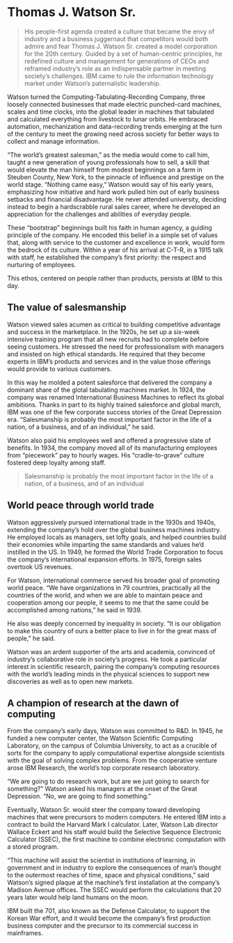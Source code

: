 
<!---
# (c) Copyright IBM Corp. 2025
--->

# Thomas J. Watson Sr.

> His people-first agenda created a culture that became the envy of industry and a business juggernaut that competitors would both admire and fear
Thomas J. Watson Sr. created a model corporation for the 20th century. Guided by a set of human-centric principles, he redefined culture and management for generations of CEOs and reframed industry’s role as an indispensable partner in meeting society’s challenges. IBM came to rule the information technology market under Watson’s paternalistic leadership.

Watson turned the Computing-Tabulating-Recording Company, three loosely connected businesses that made electric punched-card machines, scales and time clocks, into the global leader in machines that tabulated and calculated everything from livestock to lunar orbits. He embraced automation, mechanization and data-recording trends emerging at the turn of the century to meet the growing need across society for better ways to collect and manage information.

“The world’s greatest salesman,” as the media would come to call him, taught a new generation of young professionals how to sell, a skill that would elevate the man himself from modest beginnings on a farm in Steuben County, New York, to the pinnacle of influence and prestige on the world stage. “Nothing came easy,” Watson would say of his early years, emphasizing how initiative and hard work pulled him out of early business setbacks and financial disadvantage. He never attended university, deciding instead to begin a hardscrabble rural sales career, where he developed an appreciation for the challenges and abilities of everyday people.

These “bootstrap” beginnings built his faith in human agency, a guiding principle of the company. He encoded this belief in a simple set of values that, along with service to the customer and excellence in work, would form the bedrock of its culture. Within a year of his arrival at C-T-R, in a 1915 talk with staff, he established the company’s first priority: the respect and nurturing of employees.

This ethos, centered on people rather than products, persists at IBM to this day.

## The value of salesmanship

Watson viewed sales acumen as critical to building competitive advantage and success in the marketplace. In the 1920s, he set up a six-week intensive training program that all new recruits had to complete before seeing customers. He stressed the need for professionalism with managers and insisted on high ethical standards. He required that they become experts in IBM’s products and services and in the value those offerings would provide to various customers.

In this way he molded a potent salesforce that delivered the company a dominant share of the glotal tabulating machines market. In 1924, the company was renamed International Business Machines to reflect its global ambitions. Thanks in part to its highly trained salesforce and global march, IBM was one of the few corporate success stories of the Great Depression era. “Salesmanship is probably the most important factor in the life of a nation, of a business, and of an individual,” he said.

Watson also paid his employees well and offered a progressive slate of benefits. In 1934, the company moved all of its manufacturing employees from “piecework” pay to hourly wages. His “cradle-to-grave” culture fostered deep loyalty among staff.

> Salesmanship is probably the most important factor in the life of a nation, of a business, and of an individual

## World peace through world trade

Watson aggressively pursued international trade in the 1930s and 1940s, extending the company’s hold over the global business machines industry. He employed locals as managers, set lofty goals, and helped countries build their economies while imparting the same standards and values he’d instilled in the US. In 1949, he formed the World Trade Corporation to focus the company’s international expansion efforts. In 1975, foreign sales overtook US revenues.

For Watson, international commerce served his broader goal of promoting world peace. “We have organizations in 79 countries, practically all the countries of the world, and when we are able to maintain peace and cooperation among our people, it seems to me that the same could be accomplished among nations,” he said in 1939.

He also was deeply concerned by inequality in society. “It is our obligation to make this country of ours a better place to live in for the great mass of people,” he said.

Watson was an ardent supporter of the arts and academia, convinced of industry’s collaborative role in society’s progress. He took a particular interest in scientific research, pairing the company’s computing resources with the world’s leading minds in the physical sciences to support new discoveries as well as to open new markets.

## A champion of research at the dawn of computing

From the company’s early days, Watson was committed to R&D. In 1945, he funded a new computer center, the Watson Scientific Computing Laboratory, on the campus of Columbia University, to act as a crucible of sorts for the company to apply computational expertise alongside scientists with the goal of solving complex problems. From the cooperative venture arose IBM Research, the world’s top corporate research laboratory.

“We are going to do research work, but are we just going to search for something?” Watson asked his managers at the onset of the Great Depression. “No, we are going to find something.”

Eventually, Watson Sr. would steer the company toward developing machines that were precursors to modern computers. He entered IBM into a contract to build the Harvard Mark I calculator. Later, Watson Lab director Wallace Eckert and his staff would build the Selective Sequence Electronic Calculator (SSEC), the first machine to combine electronic computation with a stored program.

“This machine will assist the scientist in institutions of learning, in government and in industry to explore the consequences of man’s thought to the outermost reaches of time, space and physical conditions,” said Watson’s signed plaque at the machine’s first installation at the company’s Madison Avenue offices. The SSEC would perform the calculations that 20 years later would help land humans on the moon.

IBM built the 701, also known as the Defense Calculator, to support the Korean War effort, and it would become the company’s first production business computer and the precursor to its commercial success in mainframes.
